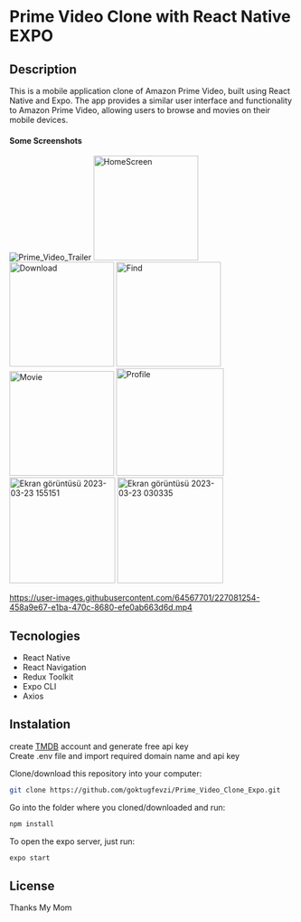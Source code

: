 # Prime Video Clone with React Native EXPO

## Description

This is a mobile application clone of Amazon Prime Video, built using React Native and Expo. 
The app provides a similar user interface and functionality to Amazon Prime Video, allowing users to browse and movies on their mobile devices.

#### Some Screenshots

![Prime_Video_Trailer](https://user-images.githubusercontent.com/64567701/227070017-de157d73-337b-4b17-8442-1d21ff53ad8b.gif)
<img width="185" alt="HomeScreen" src="https://user-images.githubusercontent.com/64567701/227070303-da402458-77f3-4330-90d3-1195cace6ac8.png">
<img width="185" alt="Download" src="https://user-images.githubusercontent.com/64567701/227070308-d80dc33f-a7f8-49fa-94e3-2fa2c9dad43d.png">
<img width="185" alt="Find" src="https://user-images.githubusercontent.com/64567701/227070319-2ba362f6-bf54-4d10-9472-f08b607b2a58.png">
<img width="185" alt="Movie" src="https://user-images.githubusercontent.com/64567701/227070339-67129487-9e32-4cd0-94b4-f7f0d1ad1146.png">
<img width="190" alt="Profile" src="https://user-images.githubusercontent.com/64567701/227605017-7ba81338-6520-42a3-821f-e6ce1973ee59.png">
<img width="187" alt="Ekran görüntüsü 2023-03-23 155151" src="https://user-images.githubusercontent.com/64567701/227605029-0a5c8c1a-ff55-40ca-a2fa-7b6a7ca2326f.png">
<img width="187" alt="Ekran görüntüsü 2023-03-23 030335" src="https://user-images.githubusercontent.com/64567701/227605045-7596c327-02f3-4d58-965b-b928dfda084e.png">

https://user-images.githubusercontent.com/64567701/227081254-458a9e67-e1ba-470c-8680-efe0ab663d6d.mp4


## Tecnologies

- React Native
- React Navigation
- Redux Toolkit
- Expo CLI
- Axios

## Instalation

create <a href="https://developers.themoviedb.org/3">TMDB</a> account and generate free api key<br>
Create .env file and import required domain name and api key

Clone/download this repository into your computer:

```sh
git clone https://github.com/goktugfevzi/Prime_Video_Clone_Expo.git
```

Go into the folder where you cloned/downloaded and run:

```sh
npm install
```

To open the expo server, just run:

```sh
expo start
```

## License
Thanks My Mom
